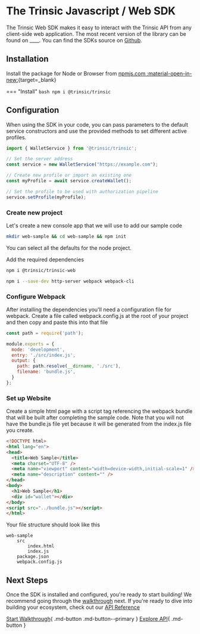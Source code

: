 # The Trinsic Javascript / Web SDK

The Trinsic Web SDK makes it easy to interact with the Trinsic API from any client-side web application. The most recent version of the library can be found on ____. You can find the SDKs source on [Github](https://github.com/trinsic-id/sdk/web).

## Installation
Install the package for Node or Browser from [npmjs.com :material-open-in-new:](https://www.npmjs.com/package/@trinsic/trinsic){target=_blank}

=== "Install"
    ```bash
    npm i @trinsic/trinsic
    ```

## Configuration
When using the SDK in your code, you can pass parameters to the default service constructors and use the provided methods to set different active profiles.

```typescript
import { WalletService } from '@trinsic/trinsic';

// Set the server address
const service = new WalletService("https://example.com");

// Create new profile or import an existing one
const myProfile = await service.createWallet();

// Set the profile to be used with authorization pipeline
service.setProfile(myProfile);
```

### Create new project

Let's create a new console app that we will use to add our sample code

```bash
mkdir web-sample && cd web-sample && npm init
```

You can select all the defaults for the node project.

Add the required dependencies

```bash
npm i @trinsic/trinsic-web
```

```bash
npm i --save-dev http-server webpack webpack-cli
```

### Configure Webpack

After installing the dependencies you'll need a configuration file for webpack.
Create a file called webpack.config.js at the root of your project and then copy and paste this into that file
```js
const path = require('path');

module.exports = {
  mode: 'development',
  entry: './src/index.js',
  output: {
    path: path.resolve(__dirname, './src'),
    filename: 'bundle.js',
  }
};
```

### Set up Website

Create a simple html page with a script tag referencing the webpack bundle that will be built after completing the sample code. Note that you will not have the bundle.js file yet because it will be generated from the index.js file you create.

```html
<!DOCTYPE html>
<html lang="en">
<head>
  <title>Web Sample</title>
  <meta charset="UTF-8" />
  <meta name="viewport" content="width=device-width,initial-scale=1" />
  <meta name="description" content="" />
</head>
<body>
  <h1>Web Sample</h1>
  <div id="wallet"></div>
</body>
<script src="../bundle.js"></script>
</html>
```

Your file structure should look like this

```
web-sample
    src
        index.html
        index.js
    package.json
    webpack.config.js
```


## Next Steps

Once the SDK is installed and configured, you're ready to start building! We recommend going through the [walkthrough](./vaccination-web.md) next. If you're ready to dive into building your ecosystem, check out our [API Reference](../reference/index.md)

[Start Walkthrough](./vaccination-web.md){ .md-button .md-button--primary } [Explore API](../reference/index.md){ .md-button }



